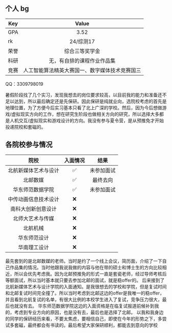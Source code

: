 ## 个人 bg

| Key |          Value          |
| --- | :---------------------: |
| GPA |          3.52           |
| rk  |         24/综测17         |
| 荣誉  |         综合三等奖学金         |
| 科研  |      无，有自排的课程作业作品集      |
| 竞赛  | 人工智能算法精英大赛国一、数字媒体技术竞赛国三 |

QQ：3309798019

暑假阶段找了几个实习，发现我想去的岗位要求较高，以目前我的能力和准备还不足以达到，所以最后确定还是先保研。因此保研是纯就业向，选院校考虑的首先是地理位置，为了方便今后实习基本只看了北上广深的学校。然后，因为今后想做游戏/虚拟现实方向的工作，想在研究生阶段也做相关方向的研究，所以选择大多都是人机交互/虚拟现实和游戏设计的方向。我没有参与夏令营，是从预推免才开始投递院校和套磁的。
## 各院校参与情况

|     院校     |     入面情况     |  结果   |
| :--------: | :----------: | :---: |
| 北航新媒体艺术与设计 |   &#x2705;   | 未参加面试 |
|    北邮数媒    |   &#x2705;   | 最终去向  |
|  华东师范数据学院  |   &#x2705;   | 未参加面试 |
| 中传动画信息技术设计 |   &#x274c;   |       |
| 南科大创新创意设计  | &#x274c;<br> |       |
|  北师大艺术与传媒  |   &#x274c;   |       |
|    北航机械    |   &#x274c;   |       |
|   华东师范设计   |   &#x274c;   |       |
|   华南理工设计   |   &#x274c;   |       |

最先套到的是北邮数媒的老师。当时是约了一个线上会议，简历面，介绍了一下自己作品集的情况。当时他跟我说我做的内容与他在带的硕士和博士生的方向比较相近，所以会优先考虑我。因为北邮预推免的形式一直是套瓷老师，经过导师考核后等额面试，所以当时基本就只要去参加北邮的面试，就是稳offer的。
后来接到了北航新媒体艺术与设计学院的入面通知。是我很想去的学校和学院，但是复试时间和北邮复试时间完全撞了。所以当时考虑到北邮这边的offer是我唯一的稳offer，并且看到北航复试的名单，有很大比例的本校学生进入了复试，竞争压力很大，最后也就没有去。
华东师范数据学院这边的入面资格是在临复试报道前候补到我的，考虑到专业方向的原因，也是没有去，最后也是选择了北邮。
以我和我身边的同学的保研经历来看，不要太焦虑，要相信自己，即使在今年的形势之下，多尝试多套磁，最终都会有书读的。最后希望大家保研顺利，都能去到意向的学校
